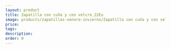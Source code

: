```yaml
---
layout: product
title: Zapatilla con cuña y con velcro_22Eu
image: products/zapatillas-senora-invierno/Zapatilla con cuña y con velcro_22Eu.jpeg
price: 
tags: 
description: 
order: 0
---
```


